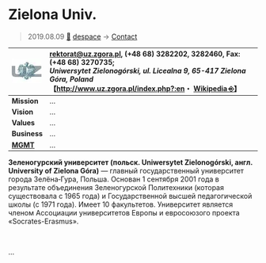 # Zielona Univ.
> 2019.08.09 [🚀](../../index/index.md) [despace](../index.md) → [Contact](../contact.md)

|[![](../f/contact/z/zielona_univ_logo1_thumb.webp)](../f/contact/z/zielona_univ_logo1.webp)|<rektorat@uz.zgora.pl>, (+48 68) 3282202, 3282460, Fax: (+48 68) 3270735;<br> *Uniwersytet Zielonogórski, ul. Licealna 9, 65-417 Zielona Góra, Poland*<br> 【<http://www.uz.zgora.pl/index.php?:en>・ [Wikipedia ⎆](https://en.wikipedia.org/wiki/University_of_Zielona_Góra)】|
|:--|:--|
|**Mission**|…|
|**Vision**|…|
|**Values**|…|
|**Business**|…|
|**[MGMT](../mgmt.md)**|…|

**Зеленогурский университет (польск. Uniwersytet Zielonogórski, англ. University of Zielona Góra)** — главный государственный университет города Зелёна‑Гура, Польша. Основан 1 сентября 2001 года в результате объединения Зеленогурской Политехники (которая существовала с 1965 года) и Государственной высшей педагогической школы (с 1971 года). Имеет 10 факультетов. Университет является членом Ассоциации университетов Европы и евросоюзого проекта «Socrates-Erasmus».


<p style="page-break-after:always"> </p>

…

